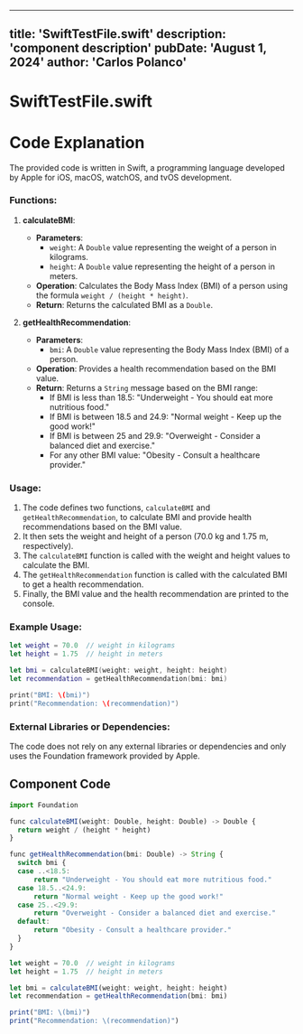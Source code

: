 ---
  title: 'SwiftTestFile.swift'
  description: 'component description'
  pubDate: 'August 1, 2024'
  author: 'Carlos Polanco'
  ---
  
  
  
  # SwiftTestFile.swift
  # Code Explanation

The provided code is written in Swift, a programming language developed by Apple for iOS, macOS, watchOS, and tvOS development.

### Functions:
1. **calculateBMI**: 
   - **Parameters**: 
     - `weight`: A `Double` value representing the weight of a person in kilograms.
     - `height`: A `Double` value representing the height of a person in meters.
   - **Operation**: Calculates the Body Mass Index (BMI) of a person using the formula `weight / (height * height)`.
   - **Return**: Returns the calculated BMI as a `Double`.

2. **getHealthRecommendation**:
   - **Parameters**:
     - `bmi`: A `Double` value representing the Body Mass Index (BMI) of a person.
   - **Operation**: Provides a health recommendation based on the BMI value.
   - **Return**: Returns a `String` message based on the BMI range:
     - If BMI is less than 18.5: "Underweight - You should eat more nutritious food."
     - If BMI is between 18.5 and 24.9: "Normal weight - Keep up the good work!"
     - If BMI is between 25 and 29.9: "Overweight - Consider a balanced diet and exercise."
     - For any other BMI value: "Obesity - Consult a healthcare provider."

### Usage:
1. The code defines two functions, `calculateBMI` and `getHealthRecommendation`, to calculate BMI and provide health recommendations based on the BMI value.
2. It then sets the weight and height of a person (70.0 kg and 1.75 m, respectively).
3. The `calculateBMI` function is called with the weight and height values to calculate the BMI.
4. The `getHealthRecommendation` function is called with the calculated BMI to get a health recommendation.
5. Finally, the BMI value and the health recommendation are printed to the console.

### Example Usage:
```swift
let weight = 70.0  // weight in kilograms
let height = 1.75  // height in meters

let bmi = calculateBMI(weight: weight, height: height)
let recommendation = getHealthRecommendation(bmi: bmi)

print("BMI: \(bmi)")
print("Recommendation: \(recommendation)")
```

### External Libraries or Dependencies:
The code does not rely on any external libraries or dependencies and only uses the Foundation framework provided by Apple.
  
  ## Component Code
  ```jsx
  import Foundation

func calculateBMI(weight: Double, height: Double) -> Double {
    return weight / (height * height)
}

func getHealthRecommendation(bmi: Double) -> String {
    switch bmi {
    case ..<18.5:
        return "Underweight - You should eat more nutritious food."
    case 18.5..<24.9:
        return "Normal weight - Keep up the good work!"
    case 25..<29.9:
        return "Overweight - Consider a balanced diet and exercise."
    default:
        return "Obesity - Consult a healthcare provider."
    }
}

let weight = 70.0  // weight in kilograms
let height = 1.75  // height in meters

let bmi = calculateBMI(weight: weight, height: height)
let recommendation = getHealthRecommendation(bmi: bmi)

print("BMI: \(bmi)")
print("Recommendation: \(recommendation)")
  ```
  